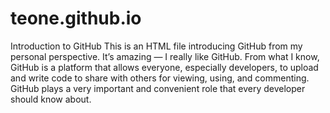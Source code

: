 # teone.github.io
Introduction to GitHub
This is an HTML file introducing GitHub from my personal perspective.
It’s amazing — I really like GitHub.
From what I know, GitHub is a platform that allows everyone, especially developers, to upload and write code to share with others for viewing, using, and commenting.
GitHub plays a very important and convenient role that every developer should know about.
